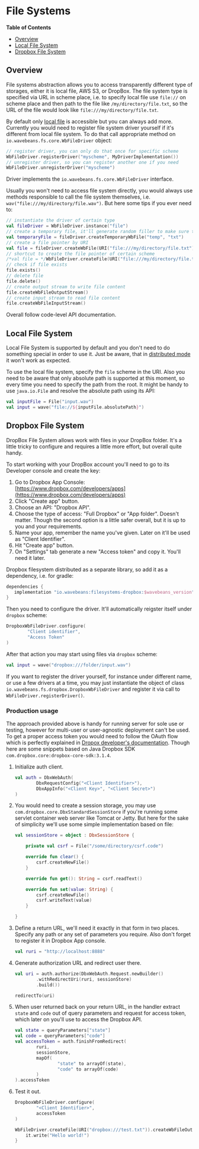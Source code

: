 # File Systems<!-- START doctoc generated TOC please keep comment here to allow auto update --><!-- DON'T EDIT THIS SECTION, INSTEAD RE-RUN doctoc TO UPDATE -->**Table of Contents**- [Overview](#overview)- [Local File System](#local-file-system)- [Dropbox File System](#dropbox-file-system)<!-- END doctoc generated TOC please keep comment here to allow auto update -->## OverviewFile systems abstraction allows you to access transparently different type of storages, either it is local file, AWS S3, or DropBox. The file system type is specified via URL in scheme place, i.e. to specify local file use `file://` on scheme place and then path to the file like `/my/directory/file.txt`, so the URL of the file would look like `file:///my/directory/file.txt`.By default only [local file](#local-file-system) is accessible but you can always add more. Currently you would need to register file system driver yourself if it's different from local file system. To do that call appropriate method on `io.wavebeans.fs.core.WbFileDriver` object:```kotlin// register driver, you can only do that once for specific schemeWbFileDriver.registerDriver("myscheme", MyDriverImplementation())// unregister driver, so you can register another one if you needWbFileDriver.unregisterDriver("myscheme")``` Driver implements the `io.wavebeans.fs.core.WbFileDriver` interface.Usually you won't need to access file system directly, you would always use methods responsible to call the file system themselves, i.e. `wav("file:///my/directory/file.wav")`. But here some tips if you ever need to:```kotlin// instantiate the driver of certain typeval fileDriver = WbFileDriver.instance("file")// create a temporary file, it'll generate random filler to make sure the file is newval temporaryFile = fileDriver.createTemporaryWbFile("temp", "txt")// create a file pointer by URIval file = fileDriver.createWbFile(URI("file:///my/directory/file.txt"))// shortcut to create the file pointer of certain scheme/*val file = */WbFileDriver.createFile(URI("file:///my/directory/file.txt"))// check if file existsfile.exists()// delete filefile.delete()// create output stream to write file contentfile.createWbFileOutputStream()// create input stream to read file contentfile.createWbFileInputStream()```Overall follow code-level API documentation.## Local File SystemLocal File System is supported by default and you don't need to do something special in order to use it. Just be aware, that in [distributed mode](../exe/readme.md#distributed-mode) it won't work as expected.To use the local file system, specify the `file` scheme in the URI. Also you need to be aware that only absolute path is supported at this moment, so every time you need to specify the path from the root. It might be handy to use `java.io.File` and resolve the absolute path using its API:```kotlinval inputFile = File("input.wav")val input = wave("file://${inputFile.absolutePath}")```## Dropbox File SystemDropBox File System allows work with files in your DropBox folder. It's a little tricky to configure and requires a little more effort, but overall quite handy.To start working with your DropBox account you'll need to go to its Developer console and create the key:1. Go to Dropbox App Console: [https://www.dropbox.com/developers/apps](https://www.dropbox.com/developers/apps)2. Click "Create app" button.3. Choose an API: "Dropbox API".4. Choose the type of access: "Full Dropbox" or "App folder". Doesn't matter. Though the second option is a little safer overall, but it is up to you and your requirements.5. Name your app, remember the name you've given. Later on it'll be used as "Client Identifier".6. Hit "Create app" button.7. On "Settings" tab generate a new "Access token" and copy it. You'll need it later.Dropbox filesystem distributed as a separate library, so add it as a dependency, i.e. for gradle:```groovydependencies {   implementation "io.wavebeans:filesystems-dropbox:$wavebeans_version"}```Then you need to configure the driver. It'll automatically reigster itself under `dropbox` scheme:```kotlinDropboxWbFileDriver.configure(        "Client identifier",        "Access Token")```After that action you may start using files via `dropbox` scheme:```kotlinval input = wave("dropbox:///folder/input.wav")```If you want to register the driver yourself, for instance under different name, or use a few drivers at a time, you may just instantiate the object of class `io.wavebeans.fs.dropbox.DropboxWbFileDriver` and register it via call to `WbFileDriver.registerDriver()`.### Production usageThe approach provided above is handy for running server for sole use or testing, however for multi-user or user-agnostic deployment can't be used. To get a proper access token you would need to follow the OAuth flow which is perfectly explained in [Dropox developer's documentation](https://www.dropbox.com/lp/developers/reference/oauth-guide). Though here are some snippets based on Java Dropbox SDK `com.dropbox.core:dropbox-core-sdk:3.1.4`.1. Initialize auth client.    ```kotlin    val auth = DbxWebAuth(            DbxRequestConfig("<Client Identifier>"),            DbxAppInfo("<Client Key>", "<Client Secret>")    )    ```2. You would need to create a session storage, you may use `com.dropbox.core.DbxStandardSessionStore` if you're running some servlet container web server like Tomcat or Jetty. But here for the sake of simplicity we'll use some simple implementation based on file:    ```kotlin    val sessionStore = object : DbxSessionStore {            private val csrf = File("/some/directory/csrf.code")            override fun clear() {            csrf.createNewFile()        }            override fun get(): String = csrf.readText()            override fun set(value: String) {            csrf.createNewFile()            csrf.writeText(value)        }        }    ```3. Define a return URL, we'll need it exactly in that form in two places. Specify any path or any set of parameters you require. Also don't forget to register it in Dropbox App console.    ```kotlin    val ruri = "http://localhost:8888"    ```4. Generate authorization URL and redirect user there.    ```kotlin    val uri = auth.authorize(DbxWebAuth.Request.newBuilder()            .withRedirectUri(ruri, sessionStore)            .build())        redirectTo(uri)    ```5. When user returned back on your return URL, in the handler extract `state` and `code` out of query parameters and request for access token, which later on you'll use to access the Dropbox API.    ```kotlin    val state = queryParameters["state"]    val code = queryParameters["code"]    val accessToken = auth.finishFromRedirect(            ruri,             sessionStore,            mapOf(                    "state" to arrayOf(state),                    "code" to arrayOf(code)            )    ).accessToken    ```6. Test it out.    ```kotlin    DropboxWbFileDriver.configure(            "<Client Identifier>",            accessToken    )        WbFileDriver.createFile(URI("dropbox:///test.txt")).createWbFileOutputStream().writer().use {        it.write("Hello world!")    }    ```